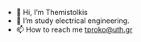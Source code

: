 - 👋 Hi, I’m Themistolkis
- 👀 I’m study electrical engineering.
- 📫 How to reach me tproko@uth.gr

<!---
ThemisProkos/ThemisProkos is a ✨ special ✨ repository because its `README.md` (this file) appears on your GitHub profile.
You can click the Preview link to take a look at your changes.
--->
